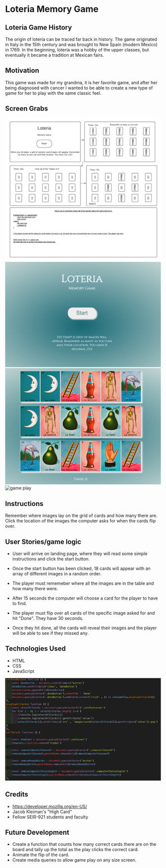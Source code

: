 # Loteria Memory Game

## Loteria Game History
The origin of lotería can be traced far back in history. The game originated in Italy in the 15th century and was brought to New Spain (modern Mexico) in 1769. In the beginning, lotería was a hobby of the upper classes, but eventually it became a tradition at Mexican fairs.

## Motivation
This game was made for my grandma, it is her favorite game, and after her being diagnosed with cancer I wanted to be able to create a new type of game for her to play with the same classic feel.

## Screen Grabs
![wireframe 1](wireframe-planning/wireframe.png)
![Landing Page](wireframe-planning/landingpage.png)
![memory board](wireframe-planning/memoryBoard.png)
![game play](ireframe-planning/gameplay.png)

## Instructions

Remember where images lay on the grid of cards and how many there are. Click the location of the images the computer asks for when the cards flip over. 

## User Stories/game logic

* User will arrive on landing page, where they will read some simple instructions and click the start button.

* Once the start button has been clicked, 18 cards will appear with an array of different images in a random order.

* The player must rememeber where all the images are in the table and how many there were.

* After 15 seconds the computer will choose a card for the player to have to find.

* The player must flip over all cards of the specific image asked for and hit "Done". They have 30 seconds.

* Once they hit done, all the cards will reveal their images and the player will be able to see if they missed any.

## Technologies Used
* HTML
* CSS
* JavaScript

![Code Grab](wireframe-planning/codegrab.png)

## Credits
* https://developer.mozilla.org/en-US/
* Jacob Kleiman's "High Card"
* Fellow SEIR-921 students and faculty

## Future Development
* Create a function that counts how many correct cards there are on the board and tally up the total as the play clicks the correct card.
* Animate the flip of the card. 
* Create media queries to allow game play on any size screen.
